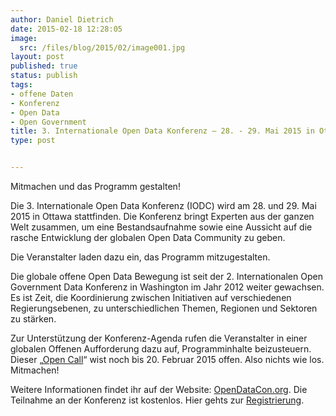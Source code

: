 ```yaml
---
author: Daniel Dietrich
date: 2015-02-18 12:28:05
image:
  src: /files/blog/2015/02/image001.jpg
layout: post
published: true
status: publish
tags:
- offene Daten
- Konferenz
- Open Data
- Open Government
title: 3. Internationale Open Data Konferenz – 28. - 29. Mai 2015 in Ottawa, Kanada
type: post


---
```

Mitmachen und das Programm gestalten!

Die 3. Internationale Open Data Konferenz (IODC) wird am 28. und 29. Mai 2015 in Ottawa stattfinden. Die Konferenz bringt Experten aus der ganzen Welt zusammen, um eine Bestandsaufnahme sowie eine Aussicht auf die rasche Entwicklung der globalen Open Data Community zu geben.

Die Veranstalter laden dazu ein, das Programm mitzugestalten.

Die globale offene Open Data Bewegung ist seit der 2. Internationalen Open Government Data Konferenz in Washington im Jahr 2012 weiter gewachsen. Es ist Zeit, die Koordinierung zwischen Initiativen auf verschiedenen Regierungsebenen, zu unterschiedlichen Themen, Regionen und Sektoren zu stärken.

Zur Unterstützung der Konferenz-Agenda rufen die Veranstalter in einer globalen Offenen Aufforderung dazu auf, Programminhalte beizusteuern. Dieser „[Open Call](http://opendatacon.org/call-for-proposals/)“ wist noch bis 20. Februar 2015 offen. Also nichts wie los. Mitmachen! 

Weitere Informationen findet ihr auf der Website: [OpenDataCon.org](http://opendatacon.org/). Die Teilnahme an der Konferenz ist kostenlos. Hier gehts zur [Registrierung](https://ers.snapuptickets.com/ers/online-registration-conference-form.cfm?event=1204&RegType=2).